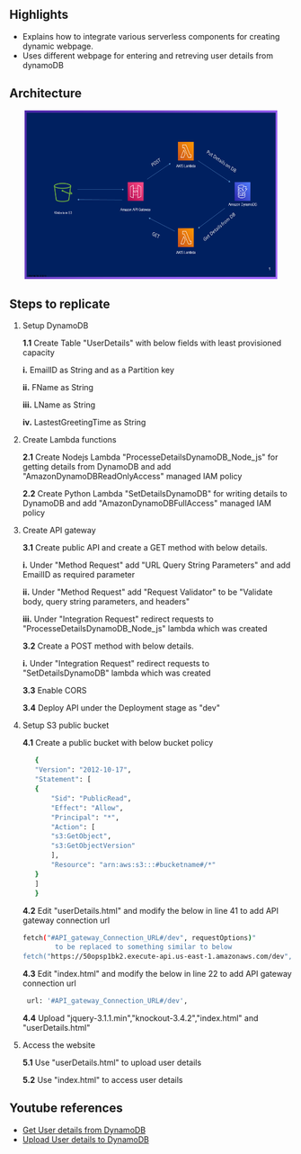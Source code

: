 ## Highlights

* Explains how to integrate various serverless components for creating dynamic webpage.
* Uses different webpage for entering and retreving user details from dynamoDB

## Architecture
<p align="center">
  <img src="Slide.png" width="450" height="300" title="Architecture"> 
</p>

## Steps to replicate
  
  1. Setup DynamoDB
  
     **1.1** Create Table "UserDetails" with below fields with least provisioned capacity
     
	    **i.** EmailID as String and as a Partition key
		
	    **ii.** FName as String
		
	    **iii.** LName as String
		
	    **iv.** LastestGreetingTime as String
		
		
  2. Create Lambda functions
  
      **2.1** Create Nodejs Lambda "ProcesseDetailsDynamoDB_Node_js" for getting details from DynamoDB and add "AmazonDynamoDBReadOnlyAccess" managed IAM policy 
      
      **2.2** Create Python Lambda "SetDetailsDynamoDB" for writing details to DynamoDB and add "AmazonDynamoDBFullAccess" managed IAM policy

  3. Create API gateway
  
       **3.1** Create public API and create a GET method with below details.
       
		**i.** Under "Method Request" add "URL Query String Parameters" and add EmailID as required parameter
		
		**ii.** Under "Method Request" add "Request Validator" to be "Validate body, query string parameters, and headers"
		
		**iii.** Under "Integration Request" redirect requests to "ProcesseDetailsDynamoDB_Node_js" lambda which was created		
		
       **3.2** Create a POST method with below details.
       
		**i.** Under "Integration Request" redirect requests to "SetDetailsDynamoDB" lambda which was created
		
       **3.3** Enable CORS 
       
       **3.4** Deploy API under the Deployment stage as "dev"
		
  4. Setup S3 public bucket

       **4.1** Create a public bucket with below bucket policy
	 ```bash
		{
	    "Version": "2012-10-17",
	    "Statement": [
		{
		    "Sid": "PublicRead",
		    "Effect": "Allow",
		    "Principal": "*",
		    "Action": [
			"s3:GetObject",
			"s3:GetObjectVersion"
		    ],
		    "Resource": "arn:aws:s3:::#bucketname#/*"
		}
	    ]
		}
	  ```
	
       **4.2**  Edit "userDetails.html" and modify the below in line 41 to add API gateway connection url   
        ```bash
		fetch("#API_gateway_Connection_URL#/dev", requestOptions)"
				to be replaced to something similar to below
		fetch("https://50opsp1bk2.execute-api.us-east-1.amazonaws.com/dev", requestOptions)				
		```
	
       **4.3**  Edit "index.html" and modify the below in line 22 to add API gateway connection url  
	   ```bash
		url: '#API_gateway_Connection_URL#/dev',
		```
	
       **4.4**  Upload "jquery-3.1.1.min","knockout-3.4.2","index.html" and "userDetails.html"
   
  5. Access the website

      **5.1**  Use "userDetails.html" to upload user details
      
      **5.2**  Use "index.html" to access user details

## Youtube references

<!-- YOUTUBE:START -->
- [Get User details from DynamoDB](https://www.youtube.com/watch?v=PzNQXYWQQ7c)
- [Upload User details to DynamoDB](https://www.youtube.com/watch?v=n5XFPLo4Bbw&t=2692s)
<!-- YOUTUBE:END -->


<!-- 1. item1
1. item2
    1. subitem1
    2. subitem2 -->

